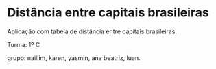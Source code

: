 # Distância entre capitais brasileiras

Aplicação com tabela de distância entre capitais brasileiras.


Turma: 1º C

grupo: naillim, karen, yasmin, ana beatriz, luan.